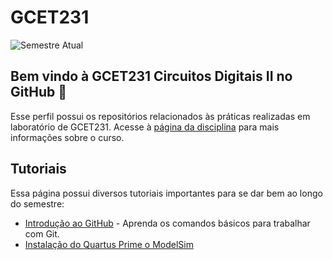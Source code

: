 # GCET231

![Semestre Atual](https://img.shields.io/badge/Semestre%20Atual-2022.1-blue?style=flat-square)

## Bem vindo à GCET231 Circuitos Digitais II no GitHub 👋

Esse perfil possui os repositórios relacionados às práticas realizadas em laboratório de GCET231. Acesse à [página da disciplina](https://gcet231.github.io) para mais informações sobre o curso.

## Tutoriais

Essa página possui diversos tutoriais importantes para se dar bem ao longo do semestre:

- [Introdução ao GitHub](https://github.com/GCET231/tut1-github) - Aprenda os comandos básicos para trabalhar com Git.
- [Instalação do Quartus Prime o ModelSim](https://github.com/GCET231/tut2-instalando-quartus-modelsim)

<!--

**Here are some ideas to get you started:**

🙋‍♀️ A short introduction - what is your organization all about?
🌈 Contribution guidelines - how can the community get involved?
👩‍💻 Useful resources - where can the community find your docs? Is there anything else the community should know?
🍿 Fun facts - what does your team eat for breakfast?
🧙 Remember, you can do mighty things with the power of [Markdown](https://docs.github.com/github/writing-on-github/getting-started-with-writing-and-formatting-on-github/basic-writing-and-formatting-syntax)
-->
